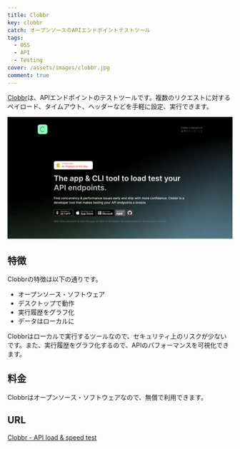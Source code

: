 ```yaml
---
title: Clobbr
key: clobbr
catch: オープンソースのAPIエンドポイントテストツール
tags:
  - OSS
  - API
  - Testing
cover: /assets/images/clobbr.jpg
comment: true
---
```


[Clobbr](https://clobbr.app/)は、APIエンドポイントのテストツールです。複数のリクエストに対するペイロード、タイムアウト、ヘッダーなどを手軽に設定、実行できます。

[![ClobbrのWebサイト](/assets/images/clobbr.jpg)](https://clobbr.app/)

<!--more-->

## 特徴

Clobbrの特徴は以下の通りです。

- オープンソース・ソフトウェア
- デスクトップで動作
- 実行履歴をグラフ化
- データはローカルに

Clobbrはローカルで実行するツールなので、セキュリティ上のリスクが少ないです。また、実行履歴をグラフ化するので、APIのパフォーマンスを可視化できます。

## 料金

Clobbrはオープンソース・ソフトウェアなので、無償で利用できます。

## URL

[Clobbr - API load & speed test](https://clobbr.app/)
